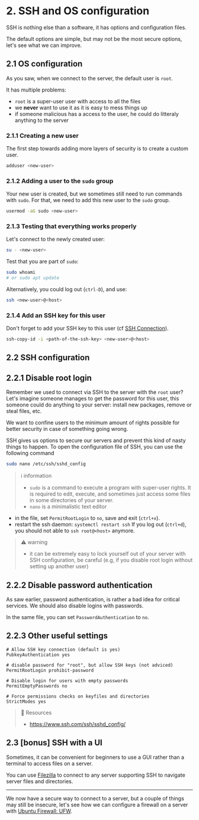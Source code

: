 # 2. SSH and OS configuration

SSH is nothing else than a software, it has options and configuration files.

The default options are simple, but may not be the most secure options, let's see what we can improve.

## 2.1 OS configuration

As you saw, when we connect to the server, the default user is `root`.

It has multiple problems:

- `root` is a super-user user with access to all the files
- we **never** want to use it as it is easy to mess things up
- if someone malicious has a access to the user, he could do litteraly anything to the server

### 2.1.1 Creating a new user

The first step towards adding more layers of security is to create a custom user.

```bash
adduser <new-user>
```

### 2.1.2 Adding a user to the `sudo` group

Your new user is created, but we sometimes still need to run commands with `sudo`. For that, we need to add this new user to the `sudo` group.

```bash
usermod -aG sudo <new-user>
```

### 2.1.3 Testing that everything works properly

Let's connect to the newly created user:

```bash
su - <new-user>
```

Test that you are part of `sudo`:

```bash
sudo whoami
# or sudo apt update
```

Alternatively, you could log out (`ctrl-D`), and use:

```bash
ssh <new-user>@<host>
```

### 2.1.4 Add an SSH key for this user

Don't forget to add your SSH key to this user (cf [SSH Connection](1.ssh_connection.md)).

```bash
ssh-copy-id -i <path-of-the-ssh-key> <new-user>@<host>
```

## 2.2 SSH configuration

## 2.2.1 Disable root login

Remember we used to connect via SSH to the server with the `root` user? Let's imagine someone manages to get the password for this user, this someone could do anything to your server: install new packages, remove or steal files, etc.

We want to confine users to the minimum amount of rights possible for better security in case of something going wrong.

SSH gives us options to secure our servers and prevent this kind of nasty things to happen. To open the configuration file of SSH, you can use the following command

```bash
sudo nano /etc/ssh/sshd_config
```

> ℹ️ information
>
> - `sudo` is a command to execute a program with super-user rights. It is required to edit, execute, and sometimes just access some files in some directories of your server.
> - `nano` is a minimalistic text editor

- in the file, set `PermitRootLogin` to `no`, save and exit (`ctrl+x`).
- restart the ssh daemon: `systemctl restart ssh`
If you log out (`ctrl+d`), you should not able to `ssh root@<host>` anymore.

> ⚠️ warning
>
> - it can be extremely easy to lock yourself out of your server with SSH configuration, be careful (e.g, if you disable root login without setting up another user)

## 2.2.2 Disable password authentication

As saw earlier, password authentication, is rather a bad idea for critical services. We should also disable logins with passwords.

In the same file, you can set `PasswordAuthentication` to `no`.

## 2.2.3 Other useful settings

```
# Allow SSH key connection (default is yes)
PubkeyAuthentication yes

# disable password for "root", but allow SSH keys (not adviced)
PermitRootLogin prohibit-password

# Disable login for users with empty passwords
PermitEmptyPasswords no

# Force permissions checks on keyfiles and directories
StrictModes yes
```

> 📖 Resources
>
> - https://www.ssh.com/ssh/sshd_config/


## 2.3 [bonus] SSH with a UI

Sometimes, it can be convenient for beginners to use a GUI rather than a terminal to access files on a server.

You can use [Filezilla](https://filezilla-project.org/) to connect to any server supporting SSH to navigate server files and directories.

---

We now have a secure way to connect to a server, but a couple of things may still be insecure, let's see how we can configure a firewall on a server with [Ubuntu Firewall: UFW](3.ufw_configuration.md).
